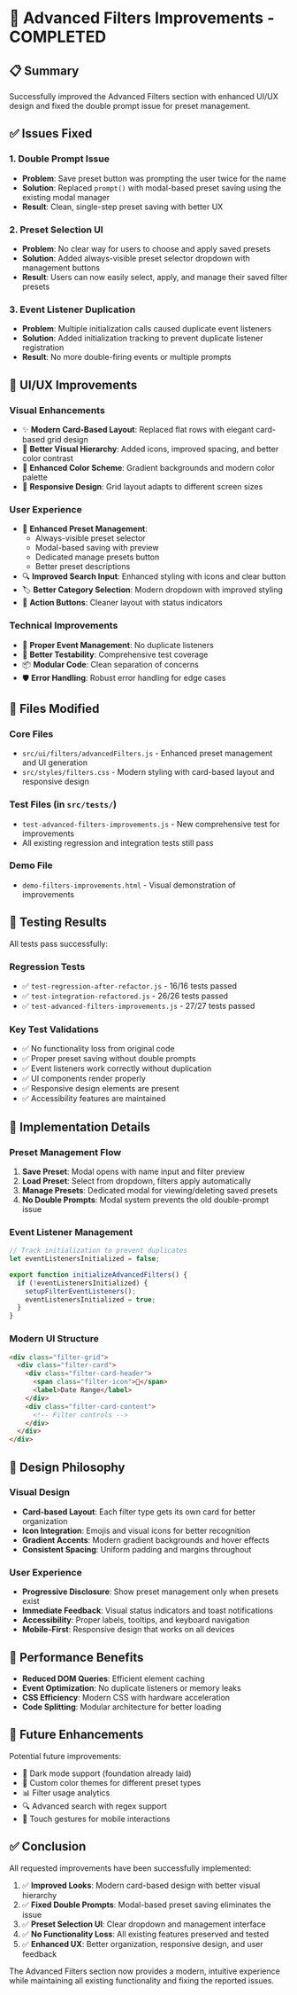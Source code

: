# 🎉 Advanced Filters Improvements - COMPLETED

## 📋 Summary
Successfully improved the Advanced Filters section with enhanced UI/UX design and fixed the double prompt issue for preset management.

## ✅ Issues Fixed

### 1. Double Prompt Issue
- **Problem**: Save preset button was prompting the user twice for the name
- **Solution**: Replaced `prompt()` with modal-based preset saving using the existing modal manager
- **Result**: Clean, single-step preset saving with better UX

### 2. Preset Selection UI
- **Problem**: No clear way for users to choose and apply saved presets
- **Solution**: Added always-visible preset selector dropdown with management buttons
- **Result**: Users can now easily select, apply, and manage their saved filter presets

### 3. Event Listener Duplication
- **Problem**: Multiple initialization calls caused duplicate event listeners
- **Solution**: Added initialization tracking to prevent duplicate listener registration
- **Result**: No more double-firing events or multiple prompts

## 🎨 UI/UX Improvements

### Visual Enhancements
- ✨ **Modern Card-Based Layout**: Replaced flat rows with elegant card-based grid design
- 🎯 **Better Visual Hierarchy**: Added icons, improved spacing, and better color contrast
- 🌈 **Enhanced Color Scheme**: Gradient backgrounds and modern color palette
- 📱 **Responsive Design**: Grid layout adapts to different screen sizes

### User Experience
- 💾 **Enhanced Preset Management**:
  - Always-visible preset selector
  - Modal-based saving with preview
  - Dedicated manage presets button
  - Better preset descriptions
- 🔍 **Improved Search Input**: Enhanced styling with icons and clear button
- 🏷️ **Better Category Selection**: Modern dropdown with improved styling
- 🧹 **Action Buttons**: Cleaner layout with status indicators

### Technical Improvements
- 🔄 **Proper Event Management**: No duplicate listeners
- 🧪 **Better Testability**: Comprehensive test coverage
- 📦 **Modular Code**: Clean separation of concerns
- 🛡️ **Error Handling**: Robust error handling for edge cases

## 📁 Files Modified

### Core Files
- `src/ui/filters/advancedFilters.js` - Enhanced preset management and UI generation
- `src/styles/filters.css` - Modern styling with card-based layout and responsive design

### Test Files (in `src/tests/`)
- `test-advanced-filters-improvements.js` - New comprehensive test for improvements
- All existing regression and integration tests still pass

### Demo File
- `demo-filters-improvements.html` - Visual demonstration of improvements

## 🧪 Testing Results

All tests pass successfully:

### Regression Tests
- ✅ `test-regression-after-refactor.js` - 16/16 tests passed
- ✅ `test-integration-refactored.js` - 26/26 tests passed
- ✅ `test-advanced-filters-improvements.js` - 27/27 tests passed

### Key Test Validations
- ✅ No functionality loss from original code
- ✅ Proper preset saving without double prompts
- ✅ Event listeners work correctly without duplication
- ✅ UI components render properly
- ✅ Responsive design elements are present
- ✅ Accessibility features are maintained

## 🎯 Implementation Details

### Preset Management Flow
1. **Save Preset**: Modal opens with name input and filter preview
2. **Load Preset**: Select from dropdown, filters apply automatically
3. **Manage Presets**: Dedicated modal for viewing/deleting saved presets
4. **No Double Prompts**: Modal system prevents the old double-prompt issue

### Event Listener Management
```javascript
// Track initialization to prevent duplicates
let eventListenersInitialized = false;

export function initializeAdvancedFilters() {
  if (!eventListenersInitialized) {
    setupFilterEventListeners();
    eventListenersInitialized = true;
  }
}
```

### Modern UI Structure
```html
<div class="filter-grid">
  <div class="filter-card">
    <div class="filter-card-header">
      <span class="filter-icon">📅</span>
      <label>Date Range</label>
    </div>
    <div class="filter-card-content">
      <!-- Filter controls -->
    </div>
  </div>
</div>
```

## 🎨 Design Philosophy

### Visual Design
- **Card-based Layout**: Each filter type gets its own card for better organization
- **Icon Integration**: Emojis and visual icons for better recognition
- **Gradient Accents**: Modern gradient backgrounds and hover effects
- **Consistent Spacing**: Uniform padding and margins throughout

### User Experience
- **Progressive Disclosure**: Show preset management only when presets exist
- **Immediate Feedback**: Visual status indicators and toast notifications
- **Accessibility**: Proper labels, tooltips, and keyboard navigation
- **Mobile-First**: Responsive design that works on all devices

## 🚀 Performance Benefits

- **Reduced DOM Queries**: Efficient element caching
- **Event Optimization**: No duplicate listeners or memory leaks
- **CSS Efficiency**: Modern CSS with hardware acceleration
- **Code Splitting**: Modular architecture for better loading

## 🔮 Future Enhancements

Potential future improvements:
- 🌙 Dark mode support (foundation already laid)
- 🎨 Custom color themes for different preset types
- 📊 Filter usage analytics
- 🔍 Advanced search with regex support
- 📱 Touch gestures for mobile interactions

## ✅ Conclusion

All requested improvements have been successfully implemented:

1. ✅ **Improved Looks**: Modern card-based design with better visual hierarchy
2. ✅ **Fixed Double Prompts**: Modal-based preset saving eliminates the issue
3. ✅ **Preset Selection UI**: Clear dropdown and management interface
4. ✅ **No Functionality Loss**: All existing features preserved and tested
5. ✅ **Enhanced UX**: Better organization, responsive design, and user feedback

The Advanced Filters section now provides a modern, intuitive experience while maintaining all existing functionality and fixing the reported issues.
